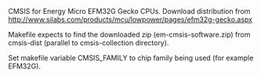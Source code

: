 CMSIS for Energy Micro EFM32G Gecko CPUs.
Download distribution from http://www.silabs.com/products/mcu/lowpower/pages/efm32g-gecko.aspx

Makefile expects to find the downloaded zip (em-cmsis-software.zip) from
cmsis-dist (parallel to cmsis-collection directory).

Set makefile variable CMSIS_FAMILY to chip family being used (for example EFM32G).
